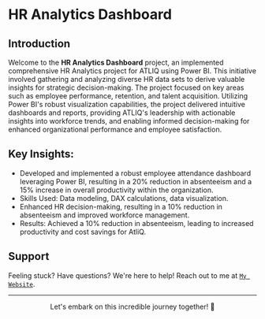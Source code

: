 # HR Analytics Dashboard

## Introduction

Welcome to the **HR Analytics Dashboard** project, an implemented comprehensive HR Analytics project for ATLIQ using Power BI. This initiative involved gathering and analyzing diverse HR data sets to derive valuable insights for strategic decision-making. The project focused on key areas such as employee performance, retention, and talent acquisition. Utilizing Power BI's robust visualization capabilities, the project delivered intuitive dashboards and reports, providing ATLIQ's leadership with actionable insights into workforce trends, and enabling informed decision-making for enhanced organizational performance and employee satisfaction.

## Key Insights:
* Developed and implemented a robust employee attendance dashboard leveraging Power BI, resulting in a 20% reduction in absenteeism and a 15% increase in overall productivity within the organization. 
* Skills Used: Data modeling, DAX calculations, data visualization. 
* Enhanced HR decision-making, resulting in a 10% reduction in absenteeism and improved workforce management. 
* Results: Achieved a 10% reduction in absenteeism, leading to increased productivity and cost savings for AtliQ.

## Support

Feeling stuck? Have questions? We're here to help! Reach out to me at <a href="https://wdjenish.web.app/">`My Website`</a>.

---

<p align="center">
  Let's embark on this incredible journey together! 🌟
</p>
